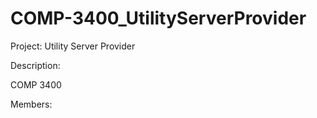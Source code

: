 # COMP-3400_UtilityServerProvider

Project: Utility Server Provider

Description: 

COMP 3400

Members:
